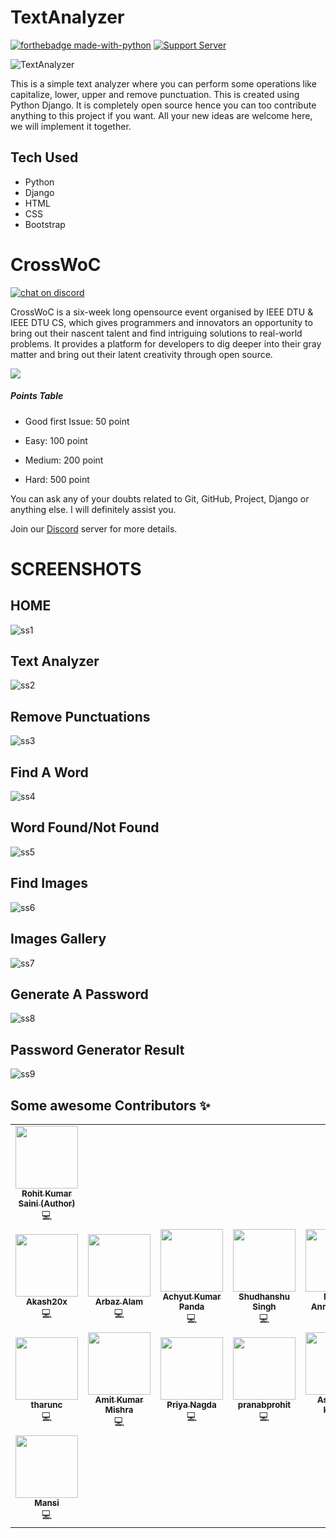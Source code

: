 # TextAnalyzer

[![forthebadge made-with-python](http://ForTheBadge.com/images/badges/made-with-python.svg)](https://www.python.org/)
[![Support Server](https://img.shields.io/discord/591914197219016707.svg?label=Discord&logo=Discord&colorB=7289da&style=for-the-badge)](https://discord.gg/5WFsqjc3)

![TextAnalyzer](https://socialify.git.ci/rockingrohit9639/TextAnalyzer/image?font=Inter&forks=1&issues=1&language=1&owner=1&pattern=Charlie%20Brown&pulls=1&stargazers=1&theme=Dark)

  

This is a simple text analyzer where you can perform some operations like capitalize, lower, upper and remove punctuation. This is created using Python Django. It is completely open source hence you can too contribute anything to this project if you want. All your new ideas are welcome here, we will implement it together.

  

## Tech Used

- Python
- Django
- HTML
- CSS
- Bootstrap

# CrossWoC
[![chat on discord](https://img.shields.io/badge/chat-on%20discord-brightgreen)](https://discord.gg/GycEMxYm)

CrossWoC is a six-week long opensource event organised by IEEE DTU & IEEE DTU CS, which gives programmers and innovators an opportunity to bring out their nascent talent and find intriguing solutions to real-world problems. It provides a platform for developers to dig deeper into their gray matter and bring out their latent creativity through open source.

[<img src="https://camo.githubusercontent.com/4d270d544d67ce146ad9ec7d3811e165a64de576dc29b783c6960d7644a3e3b6/68747470733a2f2f63726f7373776f632e696565656474752e696e2f696d616765732f696d6763772e706e67">](https://crosswoc.ieeedtu.in/)


##### Points Table

- Good first Issue: 50 point

- Easy: 100 point

- Medium: 200 point

- Hard: 500 point

  

You can ask any of your doubts related to Git, GitHub, Project, Django or anything else. I will definitely assist you.

Join our [Discord](https://discord.gg/GycEMxYm) server for more details.

  
  
  
  

# SCREENSHOTS

  

## HOME

  

![ss1](https://github.com/rockingrohit9639/TextAnalyzer/blob/master/screenshots/Home.png)

  

## Text Analyzer

  

![ss2](https://github.com/rockingrohit9639/TextAnalyzer/blob/master/screenshots/Text%20analyzer.png)

  

## Remove Punctuations

  

![ss3](https://github.com/rockingrohit9639/TextAnalyzer/blob/master/screenshots/Remove%20punctuations.png)

  

## Find A Word

  

![ss4](https://github.com/rockingrohit9639/TextAnalyzer/blob/master/screenshots/Find%20a%20word.png)

  

## Word Found/Not Found

  

![ss5](https://github.com/rockingrohit9639/TextAnalyzer/blob/master/screenshots/word%20found%20or%20not%20found.png)



## Find Images

  

![ss6](https://github.com/rockingrohit9639/TextAnalyzer/blob/master/screenshots/Find%20image.png)



## Images Gallery

  

![ss7](https://github.com/rockingrohit9639/TextAnalyzer/blob/master/screenshots/Find%20images%20result%20page.png)



## Generate A Password

  

![ss8](https://github.com/rockingrohit9639/TextAnalyzer/blob/master/screenshots/Generate%20Password.png)



## Password Generator Result

  

![ss9](https://github.com/rockingrohit9639/TextAnalyzer/blob/master/screenshots/Password%20Generated.png)


## Some awesome Contributors ✨

<table>
  <tr>
  <td align="center"><a href="https://github.com/rockingrohit9639"><img src="https://avatars.githubusercontent.com/u/40729749?s=460&u=c3a23be339e8224f441e1ecd543d5177f6615ac8&v=4s=100" width="100px;" alt=""/><br /><sub><b>Rohit Kumar Saini (Author)</b></sub></a><br />💻</a></td>
  </tr>
  <tr>
  <td align="center"><a href="https://github.com/Akash20x"><img src="https://avatars.githubusercontent.com/u/46225357?s=460&u=f45b1544ead37f447e95ddd09912b1aeb9bf936d&v=4s=100" width="100px;" alt=""/><br /><sub><b> Akash20x </b></sub></a><br />💻</a></td>
  <td align="center"><a href="https://github.com/arbazalam01"><img src="https://avatars.githubusercontent.com/u/29120203?s=460&v=4s=100" width="100px;" alt=""/><br /><sub><b> Arbaz Alam </b></sub></a><br />💻</a></td>
    <td align="center"><a href="https://github.com/Sloth-Panda"><img src="https://avatars.githubusercontent.com/u/70213384?v=4?s=100" width="100px;" alt=""/><br /><sub><b>Achyut Kumar Panda</b></sub></a><br />💻</a></td>
    <td align="center"><a href="https://github.com/ShudhanshuSingh"><img src="https://avatars.githubusercontent.com/u/65860180?s=460&v=4s=100" width="100px;" alt=""/><br /><sub><b> Shudhanshu Singh </b></sub></a><br />💻</a></td>
    <td align="center"><a href="https://github.com/muthuannamalai12"><img src="https://avatars.githubusercontent.com/u/64524822?s=460&u=c1f8f317ca1eb1340f411b69b3b7c85446303ae5&v=4s=100" width="100px;" alt=""/><br /><sub><b> Muthu Annamalai.V </b></sub></a><br />💻</a></td>
    <td align="center"><a href="https://github.com/ayushrastogi689"><img src="https://avatars.githubusercontent.com/u/66988298?s=460&u=88dd84d78d9d07102b0421a8eb94c34f69b63b68&v=4s=100" width="100px;" alt=""/><br /><sub><b> Ayush Rastogi </b></sub></a><br />💻</a></td>
    </tr>
    <tr>
    <td align="center"><a href="https://github.com/tharunc"><img src="https://avatars.githubusercontent.com/u/68283386?s=460&v=4s=100" width="100px;" alt=""/><br /><sub><b> tharunc </b></sub></a><br />💻</a></td>
    <td align="center"><a href="https://github.com/Amit366"><img src="https://avatars.githubusercontent.com/u/60662775?s=460&v=4s=100" width="100px;" alt=""/><br /><sub><b> Amit Kumar Mishra </b></sub></a><br />💻</a></td>
    <td align="center"><a href="https://github.com/pri1311"><img src="https://avatars.githubusercontent.com/u/64613009?s=460&v=4s=100" width="100px;" alt=""/><br /><sub><b> Priya Nagda </b></sub></a><br />💻</a></td>
    <td align="center"><a href="https://github.com/pranabprohit"><img src="https://avatars.githubusercontent.com/u/53513600?s=460&v=4s=100" width="100px;" alt=""/><br /><sub><b> pranabprohit </b></sub></a><br />💻</a></td>
    <td align="center"><a href="https://github.com/Blastoise"><img src="https://avatars.githubusercontent.com/u/24838843?s=460&u=131ac20b72221d28b2367bad47ccc63ea142a824&v=4s=100" width="100px;" alt=""/><br /><sub><b> Ashutosh Kumar </b></sub></a><br />💻</a></td>
    <td align="center"><a href="https://github.com/kmryashasvi"><img src="https://avatars.githubusercontent.com/u/66861659?s=460&u=64fefa0d1dc0f089b0cdb61f10f3691ee24cd636&v=4s=100" width="100px;" alt=""/><br /><sub><b> Yashasvi </b></sub></a><br />💻</a></td>
  </tr>
  <tr>
    <td align="center"><a href="https://github.com/Mansi3546"><img src="https://avatars.githubusercontent.com/u/78791648?s=460&v=4s=100" width="100px;" alt=""/><br /><sub><b> Mansi </b></sub></a><br />💻</a></td>
  </tr>
</table>

